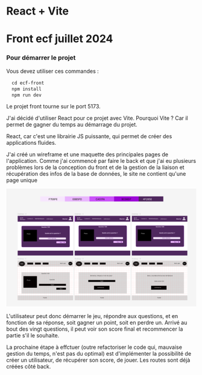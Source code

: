 # React + Vite
# Front ecf juillet 2024
### Pour démarrer le projet

Vous devez utiliser ces commandes :

````text
  cd ecf-front
  npm install
  npm run dev
````

Le projet front tourne sur le port 5173.


J'ai décidé d'utiliser React pour ce projet avec Vite. Pourquoi Vite ? Car il permet de gagner du temps 
au démarrage du projet.

React, car c'est une librairie JS puissante, qui permet de créer des applications fluides.

J'ai créé un wireframe et une maquette des principales pages de l'application. Comme j'ai commencé par faire le back et
que j'ai eu plusieurs problèmes lors de la conception du front et de la gestion de la liaison et récupération des infos
de la base de données, le site ne contient qu'une page unique

![img.png](img.png)

L'utilisateur peut donc démarrer le jeu, répondre aux questions, et en fonction de sa réponse, soit gagner un point, soit en
perdre un. Arrivé au bout des vingt questions, il peut voir son score final et recommencer la partie
s'il le souhaite.

La prochaine étape à effctuer (outre refactoriser le code qui, mauvaise gestion du temps, n'est pas du optimal) est d'implémenter
la possibilité de créer un utilisateur, de récupérer son score, de jouer. Les routes sont déjà créées côté back.
